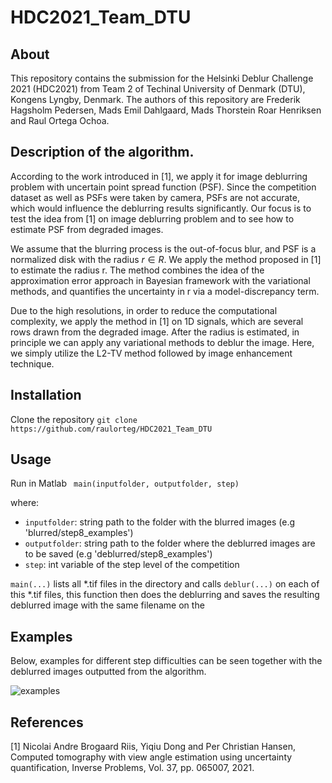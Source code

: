 # HDC2021_Team_DTU

## About
This repository contains the submission for the Helsinki Deblur Challenge 2021 (HDC2021) from Team 2 of Techinal University of Denmark (DTU), Kongens Lyngby, Denmark.
The authors of this repository are Frederik Hagsholm Pedersen, Mads Emil Dahlgaard, Mads Thorstein Roar Henriksen and Raul Ortega Ochoa.

## Description of the algorithm.

According to the work introduced in [1], we apply it for image deblurring problem with uncertain point spread function (PSF).
Since the competition dataset as well as PSFs were taken by camera, PSFs are not accurate, which would influence the deblurring results significantly.
Our focus is to test the idea from [1] on image deblurring problem and to see how to estimate PSF from degraded images.

We assume that the blurring process is the out-of-focus blur, and PSF is a normalized disk with the radius 
$r \in R$. We apply the method proposed in [1] to estimate the radius r. The method combines the idea of the approximation error
approach in Bayesian framework with the variational methods, and quantifies the uncertainty in r via a model-discrepancy term.

Due to the high resolutions, in order to reduce the computational complexity, we apply the method in [1] on 1D signals,
which are several rows drawn from the degraded image. After the radius is estimated, in principle we can apply any
variational methods to deblur the image. Here, we simply utilize the L2-TV method followed by image enhancement technique.

## Installation 
Clone the repository ```git clone https://github.com/raulorteg/HDC2021_Team_DTU ```

## Usage
Run in Matlab ``` main(inputfolder, outputfolder, step)```

where:
* ```inputfolder```: string path to the folder with the blurred images (e.g 'blurred/step8_examples')
* ```outputfolder```: string path to the folder where the deblurred images are to be saved (e.g 'deblurred/step8_examples')
* ```step```: int variable of the step level of the competition

```main(...)``` lists all *.tif files in the <inputfolder> directory and calls
``` deblur(...) ``` on each of this *.tif files, this function then does the deblurring
and saves the resulting deblurred image with the same filename on the <outputfolder>

## Examples

Below, examples for different step difficulties can be seen together with the deblurred images outputted from the algorithm.

![examples](files/steps_examples.png)

## References
[1] Nicolai Andre Brogaard Riis, Yiqiu Dong and Per Christian Hansen, Computed tomography with view angle estimation using uncertainty quantification, Inverse Problems, Vol. 37, pp. 065007, 2021.


